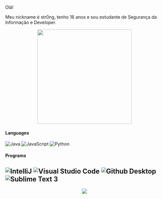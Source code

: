 Olá!

Meu nickname é str0ng, tenho 16 anos e sou estudante de Segurança da Informação e Developer.


<p align="center">
    <img height="300em" src="https://user-images.githubusercontent.com/62043732/115986777-3e0b5f00-a588-11eb-8b42-a20dc086e4ea.gif"/>
</p>

#### Languages
  ![Java](https://img.shields.io/badge/Java-ED8B00?style=for-the-badge&logo=java&logoColor=white)
 ![JavaScript](https://img.shields.io/badge/JavaScript-F7DF1E?style=for-the-badge&logo=javascript&logoColor=black)
  ![Python](https://img.shields.io/badge/Python-14354C?style=for-the-badge&logo=python&logoColor=white)

#### Programs
  ![IntelliJ](https://img.shields.io/badge/IntelliJ-black?style=for-the-badge&logo=intellij-idea&logoColor=blue)
  ![Visual Studio Code](https://img.shields.io/badge/VSCode-008B8B?style=for-the-badge&logo=visual-studio-code&logoColor=blue)
  ![Github Desktop](https://img.shields.io/badge/GitHub_Desktop-inactive?style=for-the-badge&logo=github&logoColor=black)
  ![Sublime Text 3](https://img.shields.io/badge/Sublime_Text_3-grey?style=for-the-badge&logo=sublime-text&logoColor=yellow)
---
<p align="center">
    <a href="https://discord.gg/PZ3ZPGvdnv"><img src="https://img.shields.io/badge/-ALPHA ｓｔｒ０ｎｇＺ_6970-0B4BB8?style=flat-square&logo=discord"/></a>
</p>

